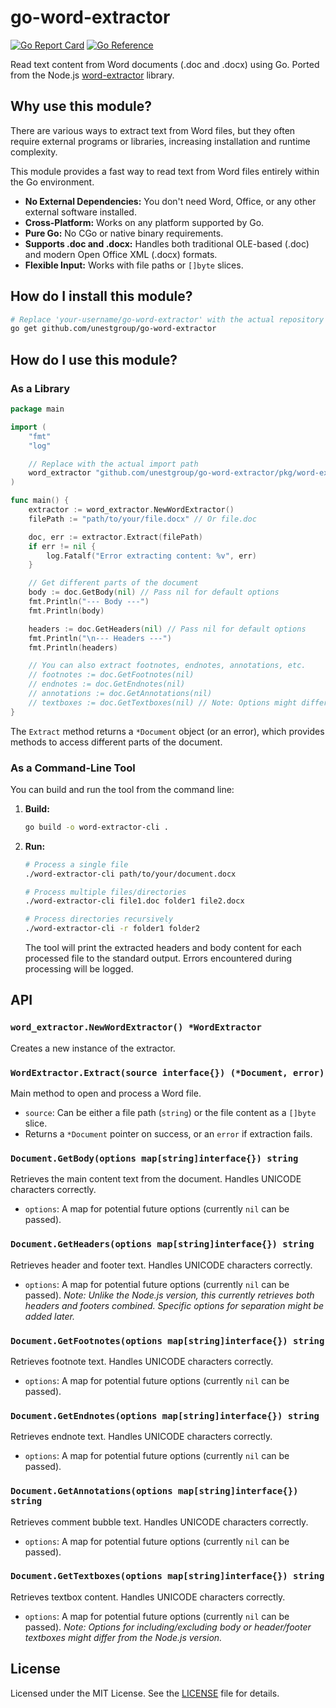 # go-word-extractor

[![Go Report Card](https://goreportcard.com/badge/github.com/unestgroup/go-word-extractor)](https://goreportcard.com/report/github.com/unestgroup/go-word-extractor)
[![Go Reference](https://pkg.go.dev/badge/github.com/unestgroup/go-word-extractor.svg)](https://pkg.go.dev/github.com/unestgroup/go-word-extractor)

Read text content from Word documents (.doc and .docx) using Go. Ported from the Node.js [word-extractor](https://github.com/morungos/node-word-extractor) library.

## Why use this module?

There are various ways to extract text from Word files, but they often require external programs or libraries, increasing installation and runtime complexity.

This module provides a fast way to read text from Word files entirely within the Go environment.

*   **No External Dependencies:** You don't need Word, Office, or any other external software installed.
*   **Cross-Platform:** Works on any platform supported by Go.
*   **Pure Go:** No CGo or native binary requirements.
*   **Supports .doc and .docx:** Handles both traditional OLE-based (.doc) and modern Open Office XML (.docx) formats.
*   **Flexible Input:** Works with file paths or `[]byte` slices.

## How do I install this module?

```bash
# Replace 'your-username/go-word-extractor' with the actual repository path
go get github.com/unestgroup/go-word-extractor
```

## How do I use this module?

### As a Library

```go
package main

import (
	"fmt"
	"log"

	// Replace with the actual import path
	word_extractor "github.com/unestgroup/go-word-extractor/pkg/word-extractor"
)

func main() {
	extractor := word_extractor.NewWordExtractor()
	filePath := "path/to/your/file.docx" // Or file.doc

	doc, err := extractor.Extract(filePath)
	if err != nil {
		log.Fatalf("Error extracting content: %v", err)
	}

	// Get different parts of the document
	body := doc.GetBody(nil) // Pass nil for default options
	fmt.Println("--- Body ---")
	fmt.Println(body)

	headers := doc.GetHeaders(nil) // Pass nil for default options
	fmt.Println("\n--- Headers ---")
	fmt.Println(headers)

	// You can also extract footnotes, endnotes, annotations, etc.
	// footnotes := doc.GetFootnotes(nil)
	// endnotes := doc.GetEndnotes(nil)
	// annotations := doc.GetAnnotations(nil)
	// textboxes := doc.GetTextboxes(nil) // Note: Options might differ from Node version
}

```

The `Extract` method returns a `*Document` object (or an error), which provides methods to access different parts of the document.

### As a Command-Line Tool

You can build and run the tool from the command line:

1.  **Build:**
    ```bash
    go build -o word-extractor-cli .
    ```
2.  **Run:**
    ```bash
    # Process a single file
    ./word-extractor-cli path/to/your/document.docx

    # Process multiple files/directories
    ./word-extractor-cli file1.doc folder1 file2.docx

    # Process directories recursively
    ./word-extractor-cli -r folder1 folder2
    ```
    The tool will print the extracted headers and body content for each processed file to the standard output. Errors encountered during processing will be logged.

## API

### `word_extractor.NewWordExtractor() *WordExtractor`

Creates a new instance of the extractor.

### `WordExtractor.Extract(source interface{}) (*Document, error)`

Main method to open and process a Word file.
*   `source`: Can be either a file path (`string`) or the file content as a `[]byte` slice.
*   Returns a `*Document` pointer on success, or an `error` if extraction fails.

### `Document.GetBody(options map[string]interface{}) string`

Retrieves the main content text from the document. Handles UNICODE characters correctly.
*   `options`: A map for potential future options (currently `nil` can be passed).

### `Document.GetHeaders(options map[string]interface{}) string`

Retrieves header and footer text. Handles UNICODE characters correctly.
*   `options`: A map for potential future options (currently `nil` can be passed). *Note: Unlike the Node.js version, this currently retrieves both headers and footers combined. Specific options for separation might be added later.*

### `Document.GetFootnotes(options map[string]interface{}) string`

Retrieves footnote text. Handles UNICODE characters correctly.
*   `options`: A map for potential future options (currently `nil` can be passed).

### `Document.GetEndnotes(options map[string]interface{}) string`

Retrieves endnote text. Handles UNICODE characters correctly.
*   `options`: A map for potential future options (currently `nil` can be passed).

### `Document.GetAnnotations(options map[string]interface{}) string`

Retrieves comment bubble text. Handles UNICODE characters correctly.
*   `options`: A map for potential future options (currently `nil` can be passed).

### `Document.GetTextboxes(options map[string]interface{}) string`

Retrieves textbox content. Handles UNICODE characters correctly.
*   `options`: A map for potential future options (currently `nil` can be passed). *Note: Options for including/excluding body or header/footer textboxes might differ from the Node.js version.*

## License

Licensed under the MIT License. See the [LICENSE](LICENSE) file for details.
